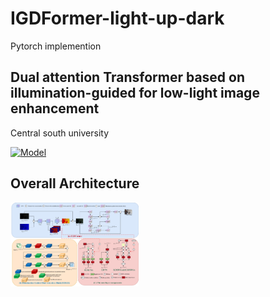 # IGDFormer-light-up-dark
Pytorch implemention
<h2>  
Dual attention Transformer based on illumination-guided for low-light image enhancement

</h2>

Central south university

[![Model](https://img.shields.io/badge/GoogleDrive-Weight-blue)](https://drive.google.com/drive/folders/1ykdAAcm26T_wsI8sT32imPMToIhL7GwD?usp=drive_link)
</div>

## Overall Architecture

<img src="3-1.jpg" alt="Architecture" style="zoom:20%;" />
